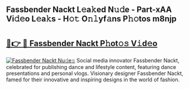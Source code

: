 ## Fassbender Nackt L𝚎a𝚔ed N𝚞𝚍e - Part-xAA Vi𝚍𝚎o L𝚎a𝚔s - H𝚘𝚝 O𝚗𝚕yf𝚊ns P𝚑𝚘tos m8njp

# <h2><a href="http://kf0sby.oniu.top/?m=Fassbender+Nackt">🔗👉 🔴 Fassbender Nackt P𝚑ot𝚘𝚜 V𝚒d𝚎o</a></h2>

[![Fassbender Nackt Nu𝚍e𝚜](https://i.imgur.com/0qMVB7G.gif)](http://kf0sby.oniu.top/?m=Fassbender+Nackt)
Social media innovator Fassbender Nackt, celebrated for publishing dance and lifestyle content, featuring dance presentations and personal vlogs. Visionary designer Fassbender Nackt, famed for their innovative and inspiring designs in the world of fashion.  
